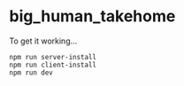 # big_human_takehome

To get it working... 
```
npm run server-install
npm run client-install
npm run dev
```
